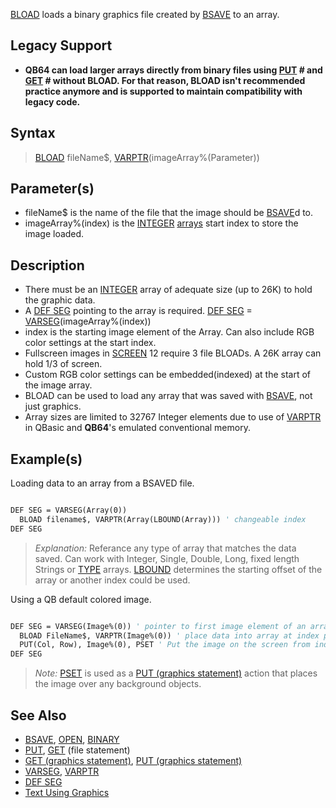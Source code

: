 [BLOAD](BLOAD) loads a binary graphics file created by [BSAVE](BSAVE) to an array. 

## Legacy Support

* **QB64 can load larger arrays directly from binary files using [PUT](PUT) # and [GET](GET) # without BLOAD. For that reason, BLOAD isn't recommended practice anymore and is supported to maintain compatibility with legacy code.**

## Syntax

> [BLOAD](BLOAD) fileName$, [VARPTR](VARPTR)(imageArray%(Parameter))

## Parameter(s)

* fileName$ is the name of the file that the image should be [BSAVE](BSAVE)d to.
* imageArray%(index) is the [INTEGER](INTEGER) [arrays](arrays) start index to store the image loaded.

## Description

* There must be an [INTEGER](INTEGER) array of adequate size (up to 26K) to hold the graphic data.
* A [DEF SEG](DEF-SEG) pointing to the array is required. [DEF SEG](DEF-SEG) = [VARSEG](VARSEG)(imageArray%(index))
* index is the starting image element of the Array. Can also include RGB color settings at the start index.
* Fullscreen images in [SCREEN](SCREEN) 12 require 3 file BLOADs. A 26K array can hold 1/3 of screen.
* Custom RGB color settings can be embedded(indexed) at the start of the image array. 
* BLOAD can be used to load any array that was saved with [BSAVE](BSAVE), not just graphics.
* Array sizes are limited to 32767 Integer elements due to use of [VARPTR](VARPTR) in QBasic and **QB64**'s emulated conventional memory.

## Example(s)

Loading data to an array from a BSAVED file.

```vb

DEF SEG = VARSEG(Array(0))
  BLOAD filename$, VARPTR(Array(LBOUND(Array))) ' changeable index
DEF SEG 

```

> *Explanation:* Referance any type of array that matches the data saved. Can work with Integer, Single, Double, Long, fixed length Strings or [TYPE](TYPE) arrays. [LBOUND](LBOUND) determines the starting offset of the array or another index could be used.

Using a QB default colored image.  

```vb

DEF SEG = VARSEG(Image%(0)) ' pointer to first image element of an array
  BLOAD FileName$, VARPTR(Image%(0)) ' place data into array at index position 0
  PUT(Col, Row), Image%(0), PSET ' Put the image on the screen from index 0
DEF SEG 

```

> *Note:* [PSET](PSET) is used as a [PUT (graphics statement)](PUT-(graphics-statement)) action that places the image over any background objects.

## See Also

* [BSAVE](BSAVE), [OPEN](OPEN), [BINARY](BINARY)
* [PUT](PUT), [GET](GET) (file statement)
* [GET (graphics statement)](GET-(graphics-statement)), [PUT (graphics statement)](PUT-(graphics-statement))
* [VARSEG](VARSEG), [VARPTR](VARPTR)
* [DEF SEG](DEF-SEG)
* [Text Using Graphics](Text-Using-Graphics)
